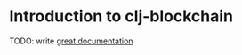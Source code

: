# Introduction to clj-blockchain

TODO: write [great documentation](http://jacobian.org/writing/what-to-write/)
